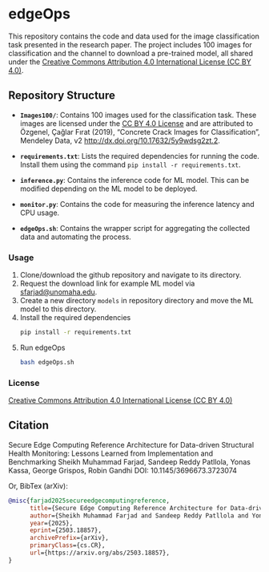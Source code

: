 # edgeOps
This repository contains the code and data used for the image classification task presented in the research paper. The project includes 100 images for classification and the channel to download a pre-trained model, all shared under the [Creative Commons Attribution 4.0 International License (CC BY 4.0)](https://creativecommons.org/licenses/by/4.0/).

## Repository Structure

- **`Images100/`**: Contains 100 images used for the classification task. These images are licensed under the [CC BY 4.0 License](https://creativecommons.org/licenses/by/4.0/) and are attributed to Özgenel, Çağlar Fırat (2019), “Concrete Crack Images for Classification”, Mendeley Data, v2
http://dx.doi.org/10.17632/5y9wdsg2zt.2.

- **`requirements.txt`**: Lists the required dependencies for running the code. Install them using the command `pip install -r requirements.txt`.

-  **`inference.py`**: Contains the inference code for ML model. This can be modified depending on the ML model to be deployed.
-  **`monitor.py`**: Contains the code for measuring the inference latency and CPU usage.

-  **`edgeOps.sh`**: Contains the wrapper script for aggregating the collected data and automating the process.


### Usage

1. Clone/download the github repository and navigate to its directory.
2. Request the download link for example ML model via sfarjad@unomaha.edu.
3. Create a new directory `models` in repository directory and move the ML model to this directory.
4. Install the required dependencies
   ```bash
   pip install -r requirements.txt
   ```
5. Run edgeOps
   ```bash
   bash edgeOps.sh
   ```

### License
[Creative Commons Attribution 4.0 International License (CC BY 4.0)](https://creativecommons.org/licenses/by/4.0/)


## Citation
Secure Edge Computing Reference Architecture for Data-driven Structural Health Monitoring: Lessons Learned from Implementation and Benchmarking
Sheikh Muhammad Farjad, Sandeep Reddy Patllola, Yonas Kassa, George Grispos, Robin Gandhi
DOI: 10.1145/3696673.3723074

Or, BibTex (arXiv):

```bibtex
@misc{farjad2025secureedgecomputingreference,
      title={Secure Edge Computing Reference Architecture for Data-driven Structural Health Monitoring: Lessons Learned from Implementation and Benchmarking}, 
      author={Sheikh Muhammad Farjad and Sandeep Reddy Patllola and Yonas Kassa and George Grispos and Robin Gandhi},
      year={2025},
      eprint={2503.18857},
      archivePrefix={arXiv},
      primaryClass={cs.CR},
      url={https://arxiv.org/abs/2503.18857}, 
}
```
